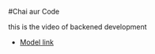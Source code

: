 #Chai aur Code

this is the video of backened development
- [Model link](https://app.eraser.io/workspace/YtPqZ1VogxGy1jzIDkzj)